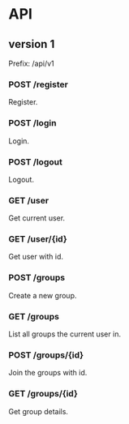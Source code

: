 # API

## version 1

Prefix: /api/v1

### POST /register

Register.

### POST /login

Login.

### POST /logout

Logout.

### GET /user

Get current user.

### GET /user/{id}

Get user with id.

### POST /groups

Create a new group.

### GET /groups

List all groups the current user in.

### POST /groups/{id}

Join the groups with id.

### GET /groups/{id}

Get group details.
